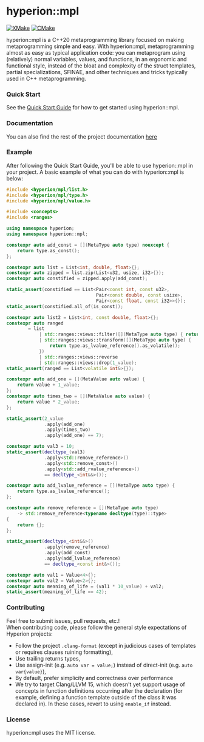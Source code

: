 # hyperion::mpl

[![XMake](https://github.com/braxtons12/hyperion_mpl/actions/workflows/xmake.yml/badge.svg?event=push)](https://github.com/braxtons12/hyperion_mpl/actions/workflows/xmake.yml)
[![CMake](https://github.com/braxtons12/hyperion_mpl/actions/workflows/cmake.yml/badge.svg?event=push)](https://github.com/braxtons12/hyperion_mpl/actions/workflows/cmake.yml)

hyperion::mpl is a C++20 metaprogramming library focused on making metaprogramming simple
and easy. With hyperion::mpl, metaprogramming almost as easy as typical application code:
you can metaprogram using (relatively) normal variables, values, and functions,
in an ergonomic and functional style, instead of the bloat and complexity of the 
struct templates, partial specializations, SFINAE, and other techniques and tricks typically
used in C++ metaprogramming.

### Quick Start

See the [Quick Start Guide](https://braxtons12.github.io/hyperion_mpl/quick_start.html)
for how to get started using hyperion::mpl.

### Documentation

You can also find the rest of the project documentation [here](https://braxtons12.github.io/hyperion_mpl)

### Example

After following the Quick Start Guide, you'll be able to use hyperion::mpl in your project.
A basic example of what you can do with hyperion::mpl is below:

```cpp
#include <hyperion/mpl/list.h>
#include <hyperion/mpl/type.h>
#include <hyperion/mpl/value.h>

#include <concepts>
#include <ranges>

using namespace hyperion;
using namespace hyperion::mpl;

constexpr auto add_const = [](MetaType auto type) noexcept {
    return type.as_const();
};

constexpr auto list = List<int, double, float>{};
constexpr auto zipped = list.zip(List<u32, usize, i32>{});
constexpr auto constified = zipped.apply(add_const);

static_assert(constified == List<Pair<const int, const u32>,
                                 Pair<const double, const usize>,
                                 Pair<const float, const i32>>{});
static_assert(constified.all_of(is_const));

constexpr auto list2 = List<int, const double, float>{};
constexpr auto ranged
        = list
            | std::ranges::views::filter([](MetaType auto type) { return not type.is_const(); })
            | std::ranges::views::transform([](MetaType auto type) {
                return type.as_lvalue_reference().as_volatile();
            })
            | std::ranges::views::reverse
            | std::ranges::views::drop(1_value);
static_assert(ranged == List<volatile int&>{});

constexpr auto add_one = [](MetaValue auto value) {
    return value + 1_value;
};
constexpr auto times_two = [](MetaValue auto value) {
    return value * 2_value;
};

static_assert(2_value
              .apply(add_one)
              .apply(times_two)
              .apply(add_one) == 7);

constexpr auto val3 = 10;
static_assert(decltype_(val3)
              .apply<std::remove_reference>()
              .apply<std::remove_const>()
              .apply<std::add_rvalue_reference>()
              == decltype_<int&&>());

constexpr auto add_lvalue_reference = [](MetaType auto type) {
    return type.as_lvalue_reference();
};

constexpr auto remove_reference = [](MetaType auto type)
    -> std::remove_reference<typename decltype(type)::type>
{
    return {};
};

static_assert(decltype_<int&&>()
              .apply(remove_reference)
              .apply(add_const)
              .apply(add_lvalue_reference)
              == decltype_<const int&>());

constexpr auto val1 = Value<4>{};
constexpr auto val2 = Value<2>{};
constexpr auto meaning_of_life = (val1 * 10_value) + val2;
static_assert(meaning_of_life == 42);
```

### Contributing

Feel free to submit issues, pull requests, etc.!<br>
When contributing code, please follow the general style expectations of Hyperion projects:
- Follow the project `.clang-format` (except in judicious cases of templates or requires clauses
        ruining formatting),
- Use trailing returns types,
- Use assign-init (e.g. `auto var = value;`) instead of direct-init (e.g. `auto var{value}`),
- By default, prefer simplicity and correctness over performance
- We try to target Clang/LLVM 15, which doesn't yet support usage of concepts in function
definitions occurring after the declaration (for example, defining a function template outside of
the class it was declared in). In these cases, revert to using `enable_if` instead.

### License

hyperion::mpl uses the MIT license.


